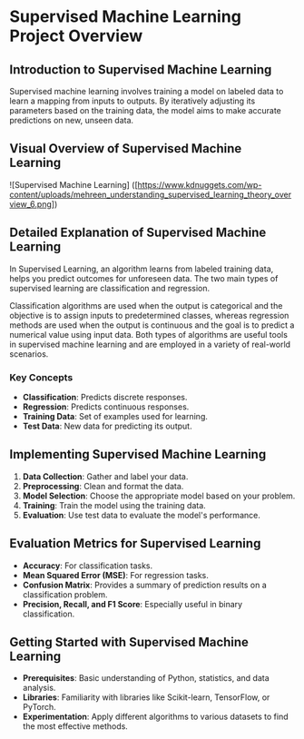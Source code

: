 
# Supervised Machine Learning Project Overview

## Introduction to Supervised Machine Learning
Supervised machine learning involves training a model on labeled data to learn a mapping from inputs to outputs. By iteratively adjusting its parameters based on the training data, the model aims to make accurate predictions on new, unseen data.

## Visual Overview of Supervised Machine Learning
![Supervised Machine Learning] ([https://www.kdnuggets.com/wp-content/uploads/mehreen_understanding_supervised_learning_theory_overview_6.png])

## Detailed Explanation of Supervised Machine Learning
In Supervised Learning, an algorithm learns from labeled training data, helps you predict outcomes for unforeseen data. The two main types of supervised learning are classification and regression.

Classification algorithms are used when the output is categorical and the objective is to assign inputs to predetermined classes, whereas regression methods are used when the output is continuous and the goal is to predict a numerical value using input data. Both types of algorithms are useful tools in supervised machine learning and are employed in a variety of real-world scenarios.
### Key Concepts
- **Classification**: Predicts discrete responses.
- **Regression**: Predicts continuous responses.
- **Training Data**: Set of examples used for learning.
- **Test Data**: New data for predicting its output.

## Implementing Supervised Machine Learning
1. **Data Collection**: Gather and label your data.
2. **Preprocessing**: Clean and format the data.
3. **Model Selection**: Choose the appropriate model based on your problem.
4. **Training**: Train the model using the training data.
5. **Evaluation**: Use test data to evaluate the model's performance.

## Evaluation Metrics for Supervised Learning
- **Accuracy**: For classification tasks.
- **Mean Squared Error (MSE)**: For regression tasks.
- **Confusion Matrix**: Provides a summary of prediction results on a classification problem.
- **Precision, Recall, and F1 Score**: Especially useful in binary classification.

## Getting Started with Supervised Machine Learning
- **Prerequisites**: Basic understanding of Python, statistics, and data analysis.
- **Libraries**: Familiarity with libraries like Scikit-learn, TensorFlow, or PyTorch.
- **Experimentation**: Apply different algorithms to various datasets to find the most effective methods.
